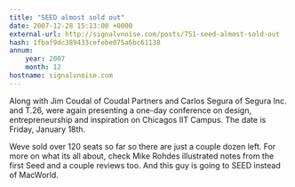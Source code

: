 ```yaml
---
title: "SEED almost sold out"
date: 2007-12-28 15:13:00 +0000
external-url: http://signalvnoise.com/posts/751-seed-almost-sold-out
hash: 1fbaf9dc389433cefebe075a6bc61138
annum:
    year: 2007
    month: 12
hostname: signalvnoise.com
---
```


Along with Jim Coudal of Coudal Partners and Carlos Segura of Segura Inc. and T.26, were again presenting a one-day conference on design, entrepreneurship and inspiration on Chicagos IIT Campus. The date is Friday, January 18th.



Weve sold over 120 seats so far so there are just a couple dozen left. For more on what its all about, check Mike Rohdes illustrated notes from the first Seed and a couple reviews too. And this guy is going to SEED instead of MacWorld.
